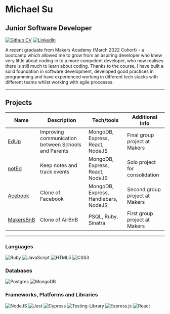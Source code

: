 # Michael Su
## Junior Software Developer
[![Github CV](https://img.shields.io/badge/GitHub%20CV-0077B5?style=for-the-badge&logo=github&logoColor=white)](https://github.com/mcsuGH/CV)
[![LinkedIn](https://img.shields.io/badge/LinkedIn-0077B5?style=for-the-badge&logo=linkedin&logoColor=white)](https://github.com/mcsuGH/CV)

A recent graduate from Makers Academy (March 2022 Cohort) - a bootcamp which allowed me to grow from an aspiring developer who knew very little about coding in to a more competent developer, who now realises there is still much to learn about coding. Thanks to the course, I have built a solid foundation in software development, developed good practices in programming and have experienced working in different tech stacks with different teams whilst working with agile processes.

---
## Projects
| Name                         | Description       | Tech/tools        | Additional Info |
| ---------------------------- | ----------------- | ----------------- | --------------- |
| [EdUp](https://github.com/jmcnally17/EdUp) | Improving communication between Schools and Parents  | MongoDB, Express, React, NodeJS | Final group project at Makers
| [notEd](https://github.com/mcsuGH/notEdApp) | Keep notes and track events  | MongoDB, Express, React, NodeJS |Solo project for consolidation |
| [Acebook](https://github.com/jmcnally17/acebook-zark-muckerberg) | Clone of Facebook | MongoDB, Express, Handlebars, NodeJS |Second group project at Makers |
| [MakersBnB](https://github.com/monenavarro/makers_bnb) | Clone of AirBnB | PSQL, Ruby, Sinatra |First group project at Makers |

---
### Languages
![Ruby](https://img.shields.io/badge/ruby-%23CC342D.svg?style=for-the-badge&logo=ruby&logoColor=white)
![JavaScript](https://img.shields.io/badge/javascript-%23323330.svg?style=for-the-badge&logo=javascript&logoColor=%23F7DF1E)
![HTML5](https://img.shields.io/badge/html5-%23E34F26.svg?style=for-the-badge&logo=html5&logoColor=white)
![CSS3](https://img.shields.io/badge/css3-%231572B6.svg?style=for-the-badge&logo=css3&logoColor=white)

### Databases
![Postgres](https://img.shields.io/badge/postgres-%23316192.svg?style=for-the-badge&logo=postgresql&logoColor=white)
![MongoDB](https://img.shields.io/badge/MongoDB-%234ea94b.svg?style=for-the-badge&logo=mongodb&logoColor=white)

### Frameworks, Platforms and Libraries
![NodeJS](https://img.shields.io/badge/node.js-6DA55F?style=for-the-badge&logo=node.js&logoColor=white)
![Jest](https://img.shields.io/badge/-jest-%23C21325?style=for-the-badge&logo=jest&logoColor=white)
![Cypress](https://img.shields.io/badge/-cypress-%23E5E5E5?style=for-the-badge&logo=cypress&logoColor=058a5e)
![Testing-Library](https://img.shields.io/badge/-TestingLibrary-%23E33332?style=for-the-badge&logo=testing-library&logoColor=white)
![Express.js](https://img.shields.io/badge/express.js-%23404d59.svg?style=for-the-badge&logo=express&logoColor=%2361DAFB)
![React](https://img.shields.io/badge/react-%2320232a.svg?style=for-the-badge&logo=react&logoColor=%2361DAFB)